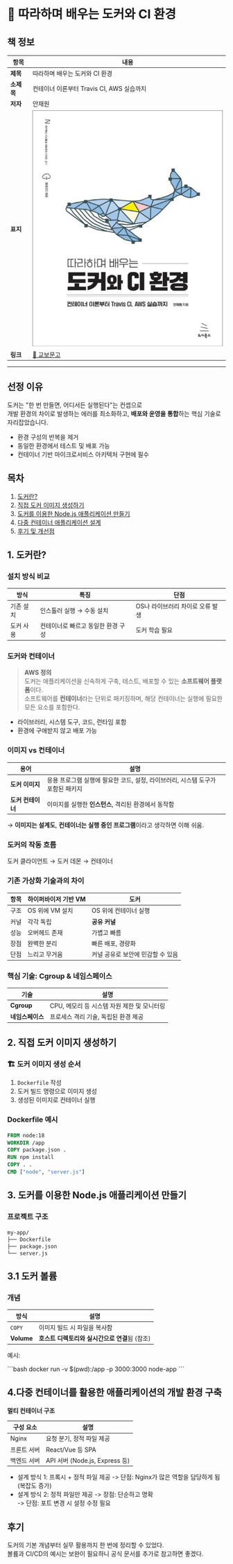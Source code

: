 # 🐳 따라하며 배우는 도커와 CI 환경

## 책 정보

| 항목       | 내용                                                                |
| ---------- | ------------------------------------------------------------------- |
| **제목**   | 따라하며 배우는 도커와 CI 환경                                      |
| **소제목** | 컨테이너 이론부터 Travis CI, AWS 실습까지                           |
| **저자**   | 안재원                                                              |
| **표지**   | ![책 표지](./cover.webp)                                            |
| **링크**   | [📎 교보문고](https://product.kyobobook.co.kr/detail/S000001766491) |

---

## 선정 이유

도커는 "한 번 만들면, 어디서든 실행된다"는 컨셉으로  
개발 환경의 차이로 발생하는 에러를 최소화하고, **배포와 운영을 통합**하는 핵심 기술로 자리잡았습니다.

- 환경 구성의 반복을 제거
- 동일한 환경에서 테스트 및 배포 가능
- 컨테이너 기반 마이크로서비스 아키텍처 구현에 필수

## 목차

1. [도커란?](#1-도커란)
2. [직접 도커 이미지 생성하기](#2-직접-도커-이미지-생성하기)
3. [도커를 이용한 Node.js 애플리케이션 만들기](#3-도커를-이용한-nodejs-애플리케이션-만들기)
4. [다중 컨테이너 애플리케이션 설계](#4다중-컨테이너를-활용한-애플리케이션의-개발-환경-구축)
5. [후기 및 개선점](#후기)

## 1. 도커란?

### 설치 방식 비교

| 방식      | 특징                               | 단점                             |
| --------- | ---------------------------------- | -------------------------------- |
| 기존 설치 | 인스톨러 실행 → 수동 설치          | OS나 라이브러리 차이로 오류 발생 |
| 도커 사용 | 컨테이너로 빠르고 동일한 환경 구성 | 도커 학습 필요                   |

### 도커와 컨테이너

> **AWS 정의**  
> 도커는 애플리케이션을 신속하게 구축, 테스트, 배포할 수 있는 **소프트웨어 플랫폼**이다.  
> 소프트웨어를 **컨테이너**라는 단위로 패키징하며, 해당 컨테이너는 실행에 필요한 모든 요소를 포함한다.

- 라이브러리, 시스템 도구, 코드, 런타임 포함
- 환경에 구애받지 않고 배포 가능

### 이미지 vs 컨테이너

| 용어              | 설명                                                                            |
| ----------------- | ------------------------------------------------------------------------------- |
| **도커 이미지**   | 응용 프로그램 실행에 필요한 코드, 설정, 라이브러리, 시스템 도구가 포함된 패키지 |
| **도커 컨테이너** | 이미지를 실행한 **인스턴스**, 격리된 환경에서 동작함                            |

→ **이미지는 설계도**, **컨테이너는 실행 중인 프로그램**이라고 생각하면 이해 쉬움.

### 도커의 작동 흐름

도커 클라이언트 → 도커 데몬 → 컨테이너

### 기존 가상화 기술과의 차이

| 항목 | 하이퍼바이저 기반 VM | 도커                              |
| ---- | -------------------- | --------------------------------- |
| 구조 | OS 위에 VM 설치      | OS 위에 컨테이너 실행             |
| 커널 | 각각 독립            | **공유 커널**                     |
| 성능 | 오버헤드 존재        | 가볍고 빠름                       |
| 장점 | 완벽한 분리          | 빠른 배포, 경량화                 |
| 단점 | 느리고 무거움        | 커널 공유로 보안에 민감할 수 있음 |

### 핵심 기술: Cgroup & 네임스페이스

| 기술             | 설명                                        |
| ---------------- | ------------------------------------------- |
| **Cgroup**       | CPU, 메모리 등 시스템 자원 제한 및 모니터링 |
| **네임스페이스** | 프로세스 격리 기술, 독립된 환경 제공        |

## 2. 직접 도커 이미지 생성하기

### 🏗️ 도커 이미지 생성 순서

1. `Dockerfile` 작성
2. 도커 빌드 명령으로 이미지 생성
3. 생성된 이미지로 컨테이너 실행

### Dockerfile 예시

```dockerfile
FROM node:18
WORKDIR /app
COPY package.json .
RUN npm install
COPY . .
CMD ["node", "server.js"]
```

## 3. 도커를 이용한 Node.js 애플리케이션 만들기

### 프로젝트 구조

```plaintext
my-app/
├── Dockerfile
├── package.json
└── server.js
```

## 3.1 도커 볼륨

### 개념

| 방식       | 설명                                           |
| ---------- | ---------------------------------------------- |
| `COPY`     | 이미지 빌드 시 파일을 복사함                   |
| **Volume** | **호스트 디렉토리와 실시간으로 연결**됨 (참조) |

예시:

\`\`\`bash
docker run -v $(pwd):/app -p 3000:3000 node-app
\`\`\`

## 4.다중 컨테이너를 활용한 애플리케이션의 개발 환경 구축

**멀티 컨테이너 구조**

| 구성 요소   | 설명                           |
| ----------- | ------------------------------ |
| Nginx       | 요청 분기, 정적 파일 제공      |
| 프론트 서버 | React/Vue 등 SPA               |
| 백엔드 서버 | API 서버 (Node.js, Express 등) |

- 설계 방식 1: 프록시 + 정적 파일 제공
  -> 단점: Nginx가 많은 역할을 담당하게 됨 (복잡도 증가)
- 설계 방식 2: 정적 파일만 제공
  -> 장점: 단순하고 명확  
  -> 단점: 포트 변경 시 설정 수정 필요

## 후기

도커의 기본 개념부터 실무 활용까지 한 번에 정리할 수 있었다.  
볼륨과 CI/CD의 예시는 보완이 필요하니 공식 문서를 추가로 참고하면 좋겠다.
